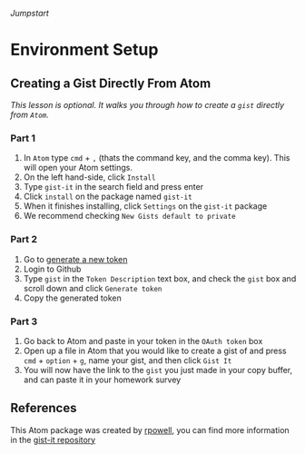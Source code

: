_Jumpstart_

# Environment Setup
## Creating a Gist Directly From Atom
_This lesson is optional. It walks you through how to create a `gist` directly from `Atom`._

### Part 1
1. In `Atom` type `cmd` + `,` (thats the command key, and the comma key). This will open your Atom settings.
2. On the left hand-side, click `Install`
3. Type `gist-it` in the search field and press enter
4. Click `install` on the package named `gist-it`
5. When it finishes installing, click `Settings` on the `gist-it` package
6. We recommend checking `New Gists default to private`

### Part 2
1. Go to [generate a new token](https://github.com/settings/tokens/new)
2. Login to Github
3. Type `gist` in the `Token Description` text box, and check the `gist` box and scroll down and click `Generate token`
4. Copy the generated token

### Part 3
1. Go back to Atom and paste in your token in the `OAuth token` box
2. Open up a file in Atom that you would like to create a gist of and press `cmd` + `option` + `g`, name your gist, and then click `Gist It`
3. You will now have the link to the `gist` you just made in your copy buffer, and can paste it in your homework survey

## References
This Atom package was created by [rpowell](https://github.com/rpowelll), you can find more information in the [gist-it repository](https://github.com/rpowelll/gist-it)
